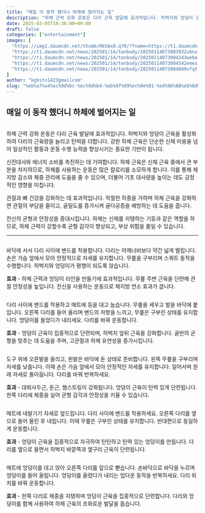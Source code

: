 ```yaml
---
title: "매일 이 동작 했더니 하체에 벌어지는 일"
description: "하체 근력 강화 운동은 다리 근육 발달에 효과적입니다. 허벅지와 엉덩이 근육을 활성화하여 다리의 근육량을 늘리고 탄력을 더합니다. 강한 하체 근육은 단순한 신체 미용을 넘어 일상적인 활동과 운동 수행 능력을 향상시키는 중요한 기반이 됩니다."
date: 2025-03-05T10:36:00+09:00
draft: false
categories: ["entertainment"]
images: [
  "https://img1.daumcdn.net/thumb/R658x0.q70/?fname=https://t1.daumcdn.net/news/202501/14/tenbody/20250114073003625hcwu.jpg"
  "https://t1.daumcdn.net/news/202501/14/tenbody/20250114073003932ubnz.gif"
  "https://t1.daumcdn.net/news/202501/14/tenbody/20250114073004243webe.gif"
  "https://t1.daumcdn.net/news/202501/14/tenbody/20250114073004542emes.gif"
  "https://t1.daumcdn.net/news/202501/14/tenbody/20250114073004849vfqt.gif"
]
author: "kgkstn1423gmailcom"
slug: "%eb%a7%a4%ec%9d%bc-%ec%9d%b4-%eb%8f%99%ec%9e%91-%ed%96%88%eb%8d%94%eb%8b%88-%ed%95%98%ec%b2%b4%ec%97%90-%eb%b2%8c%ec%96%b4%ec%a7%80%eb%8a%94-%ec%9d%bc"
---
```


<h2 >매일 이 동작 했더니 하체에 벌어지는 일</h2> <figure ><img src="https://img1.daumcdn.net/thumb/R658x0.q70/?fname=https://t1.daumcdn.net/news/202501/14/tenbody/20250114073003625hcwu.jpg" alt=""/></figure> <p>하체 근력 강화 운동은 다리 근육 발달에 효과적입니다. 허벅지와 엉덩이 근육을 활성화하여 다리의 근육량을 늘리고 탄력을 더합니다. 강한 하체 근육은 단순한 신체 미용을 넘어 일상적인 활동과 운동 수행 능력을 향상시키는 중요한 기반이 됩니다.</p> <p>신진대사와 에너지 소비를 촉진하는 데 기여합니다. 하체 근육은 신체 근육 중에서 큰 부분을 차지하므로, 하체를 사용하는 운동은 많은 칼로리를 소모하게 합니다. 이를 통해 체지방 감소와 체중 관리에 도움을 줄 수 있으며, 더불어 기초 대사량을 높이는 데도 긍정적인 영향을 미칩니다.</p> <p>관절과 뼈 건강을 강화하는 데 효과적입니다. 적절한 하중을 가하며 하체 근육을 강화하면 관절의 부담을 줄이고, 골밀도를 증가시켜 골다공증을 예방하는 데 도움을 줍니다.</p> <p>전신의 균형과 안정성을 증대시킵니다. 하체는 신체를 지탱하는 기둥과 같은 역할을 하므로, 하체 근력이 강할수록 균형 감각이 향상되고, 부상 위험을 줄일 수 있습니다.</p> <hr /> <figure ><img src="https://t1.daumcdn.net/news/202501/14/tenbody/20250114073003932ubnz.gif" alt=""/></figure> <p>바닥에 서서 다리 사이에 밴드를 착용합니다. 다리는 어깨너비보다 약간 넓게 벌립니다. 손은 가슴 앞에서 모아 안정적으로 자세를 유지합니다. 무릎을 구부리며 스쿼트 동작을 수행합니다. 허벅지와 엉덩이가 평행이 되도록 앉습니다.</p> <p><strong>효과</strong> - 하체 근력과 엉덩이 라인을 만들기에 효과적입니다. 무릎 주변 근육을 단련해 관절 안정성을 높입니다. 전신을 사용하는 운동으로 체지방 연소 효과가 큽니다.</p> <figure ><img src="https://t1.daumcdn.net/news/202501/14/tenbody/20250114073004243webe.gif" alt=""/></figure> <p>다리 사이에 밴드를 착용하고 매트에 등을 대고 눕습니다. 무릎을 세우고 발을 바닥에 붙입니다. 오른쪽 다리를 들어 올리며 밴드의 저항을 느끼고, 무릎은 구부린 상태를 유지합니다. 엉덩이를 들었다가 내리세요. 다리를 바꿔 운동합니다.</p> <p><strong>효과</strong> - 엉덩이 근육이 집중적으로 단련되며, 허벅지 앞뒤 근육을 강화합니다. 골반의 균형을 맞추는 데 도움을 주며, 고관절과 하체 유연성을 증가시킵니다.</p> <figure ><img src="https://t1.daumcdn.net/news/202501/14/tenbody/20250114073004542emes.gif" alt=""/></figure> <p>도구 위에 오른발을 올리고, 왼발은 바닥에 둔 상태로 준비합니다. 왼쪽 무릎을 구부리며 자세를 낮춥니다. 이때 손은 가슴 앞에서 모아 안정적인 자세를 유지합니다. 일어서며 원래 자세로 돌아옵니다. 다리를 바꿔 반복하세요.</p> <p><strong>효과</strong> - 대퇴사두근, 둔근, 햄스트링이 강화됩니다. 엉덩이 근육이 탄력 있게 단련됩니다. 한쪽 다리에 체중을 실어 균형 감각과 안정성을 키울 수 있습니다.</p> <figure ><img src="https://t1.daumcdn.net/news/202501/14/tenbody/20250114073004849vfqt.gif" alt=""/></figure> <p>매트에 네발기기 자세로 엎드립니다. 다리 사이에 밴드를 착용하세요. 오른쪽 다리를 옆으로 들어 올린 후 내립니다. 이때 무릎은 구부린 상태를 유지합니다. 반대편으로 동일하게 운동합니다.</p> <p><strong>효과</strong> - 엉덩이 근육을 집중적으로 자극하여 탄탄하고 탄력 있는 엉덩이를 만듭니다. 다리를 옆으로 들면서 허벅지 바깥쪽과 옆구리 근육이 단련됩니다.</p> <figure ><img src="https://t1.daumcdn.net/news/202501/14/tenbody/20250114073005208iqyl.gif" alt=""/></figure> <p>매트에 엉덩이를 대고 앉아 오른쪽 다리를 앞으로 뻗습니다. 손바닥으로 바닥을 누르며 엉덩이를 들어 올립니다. 엉덩이를 올렸다가 내리는 업다운 동작을 반복하세요. 다리 위치를 바꿔 운동합니다.</p> <p><strong>효과</strong> - 한쪽 다리로 체중을 지탱하며 엉덩이 근육을 집중적으로 단련합니다. 다리와 엉덩이를 함께 사용하여 하체 근육의 조화로운 발달을 돕습니다.</p>